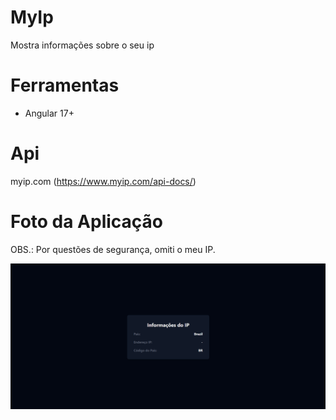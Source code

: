 # MyIp

Mostra informações sobre o seu ip

# Ferramentas

- Angular 17+

# Api

myip.com (https://www.myip.com/api-docs/)

# Foto da Aplicação

OBS.: Por questões de segurança, omiti o meu IP.  

![Foto da aplicação](/src/assets/capa.png)
